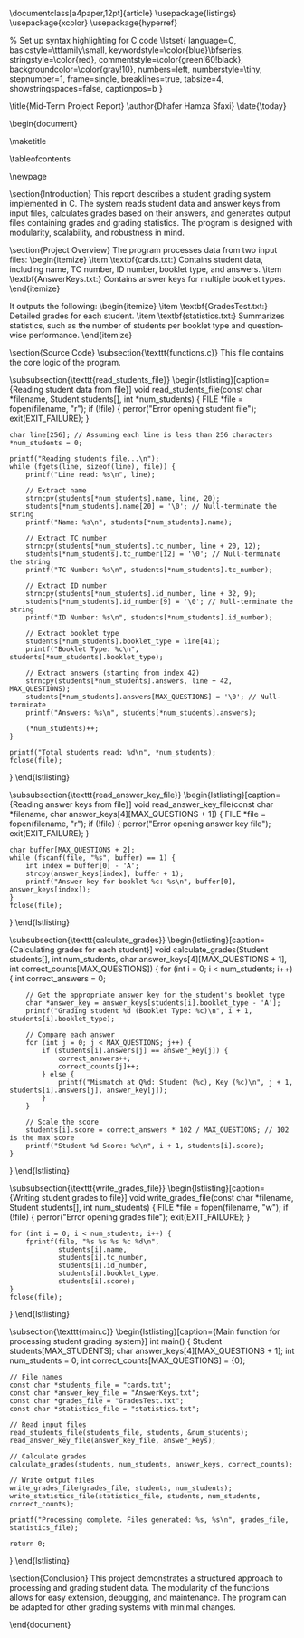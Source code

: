 \documentclass[a4paper,12pt]{article}
\usepackage{listings}
\usepackage{xcolor}
\usepackage{hyperref}

% Set up syntax highlighting for C code
\lstset{
    language=C,
    basicstyle=\ttfamily\small,
    keywordstyle=\color{blue}\bfseries,
    stringstyle=\color{red},
    commentstyle=\color{green!60!black},
    backgroundcolor=\color{gray!10},
    numbers=left,
    numberstyle=\tiny,
    stepnumber=1,
    frame=single,
    breaklines=true,
    tabsize=4,
    showstringspaces=false,
    captionpos=b
}

\title{Mid-Term Project Report}
\author{Dhafer Hamza Sfaxi}
\date{\today}

\begin{document}

\maketitle

\tableofcontents

\newpage

\section{Introduction}
This report describes a student grading system implemented in C. The system reads student data and answer keys from input files, calculates grades based on their answers, and generates output files containing grades and grading statistics. The program is designed with modularity, scalability, and robustness in mind.

\section{Project Overview}
The program processes data from two input files:
\begin{itemize}
    \item \textbf{cards.txt:} Contains student data, including name, TC number, ID number, booklet type, and answers.
    \item \textbf{AnswerKeys.txt:} Contains answer keys for multiple booklet types.
\end{itemize}

It outputs the following:
\begin{itemize}
    \item \textbf{GradesTest.txt:} Detailed grades for each student.
    \item \textbf{statistics.txt:} Summarizes statistics, such as the number of students per booklet type and question-wise performance.
\end{itemize}

\section{Source Code}
\subsection{\texttt{functions.c}}
This file contains the core logic of the program.

\subsubsection{\texttt{read\_students\_file}}
\begin{lstlisting}[caption={Reading student data from file}]
void read_students_file(const char *filename, Student students[], int *num_students) {
    FILE *file = fopen(filename, "r");
    if (!file) {
        perror("Error opening student file");
        exit(EXIT_FAILURE);
    }

    char line[256]; // Assuming each line is less than 256 characters
    *num_students = 0;

    printf("Reading students file...\n");
    while (fgets(line, sizeof(line), file)) {
        printf("Line read: %s\n", line);

        // Extract name
        strncpy(students[*num_students].name, line, 20);
        students[*num_students].name[20] = '\0'; // Null-terminate the string
        printf("Name: %s\n", students[*num_students].name);

        // Extract TC number
        strncpy(students[*num_students].tc_number, line + 20, 12);
        students[*num_students].tc_number[12] = '\0'; // Null-terminate the string
        printf("TC Number: %s\n", students[*num_students].tc_number);

        // Extract ID number
        strncpy(students[*num_students].id_number, line + 32, 9);
        students[*num_students].id_number[9] = '\0'; // Null-terminate the string
        printf("ID Number: %s\n", students[*num_students].id_number);

        // Extract booklet type
        students[*num_students].booklet_type = line[41];
        printf("Booklet Type: %c\n", students[*num_students].booklet_type);

        // Extract answers (starting from index 42)
        strncpy(students[*num_students].answers, line + 42, MAX_QUESTIONS);
        students[*num_students].answers[MAX_QUESTIONS] = '\0'; // Null-terminate
        printf("Answers: %s\n", students[*num_students].answers);

        (*num_students)++;
    }

    printf("Total students read: %d\n", *num_students);
    fclose(file);
}
\end{lstlisting}

\subsubsection{\texttt{read\_answer\_key\_file}}
\begin{lstlisting}[caption={Reading answer keys from file}]
void read_answer_key_file(const char *filename, char answer_keys[4][MAX_QUESTIONS + 1]) {
    FILE *file = fopen(filename, "r");
    if (!file) {
        perror("Error opening answer key file");
        exit(EXIT_FAILURE);
    }

    char buffer[MAX_QUESTIONS + 2];
    while (fscanf(file, "%s", buffer) == 1) {
        int index = buffer[0] - 'A';
        strcpy(answer_keys[index], buffer + 1);
        printf("Answer key for booklet %c: %s\n", buffer[0], answer_keys[index]);
    }
    fclose(file);
}
\end{lstlisting}

\subsubsection{\texttt{calculate\_grades}}
\begin{lstlisting}[caption={Calculating grades for each student}]
void calculate_grades(Student students[], int num_students, char answer_keys[4][MAX_QUESTIONS + 1], int correct_counts[MAX_QUESTIONS]) {
    for (int i = 0; i < num_students; i++) {
        int correct_answers = 0;

        // Get the appropriate answer key for the student's booklet type
        char *answer_key = answer_keys[students[i].booklet_type - 'A'];
        printf("Grading student %d (Booklet Type: %c)\n", i + 1, students[i].booklet_type);

        // Compare each answer
        for (int j = 0; j < MAX_QUESTIONS; j++) {
            if (students[i].answers[j] == answer_key[j]) {
                correct_answers++;
                correct_counts[j]++;
            } else {
                printf("Mismatch at Q%d: Student (%c), Key (%c)\n", j + 1, students[i].answers[j], answer_key[j]);
            }
        }

        // Scale the score
        students[i].score = correct_answers * 102 / MAX_QUESTIONS; // 102 is the max score
        printf("Student %d Score: %d\n", i + 1, students[i].score);
    }
}
\end{lstlisting}

\subsubsection{\texttt{write\_grades\_file}}
\begin{lstlisting}[caption={Writing student grades to file}]
void write_grades_file(const char *filename, Student students[], int num_students) {
    FILE *file = fopen(filename, "w");
    if (!file) {
        perror("Error opening grades file");
        exit(EXIT_FAILURE);
    }

    for (int i = 0; i < num_students; i++) {
        fprintf(file, "%s %s %s %c %d\n",
                students[i].name,
                students[i].tc_number,
                students[i].id_number,
                students[i].booklet_type,
                students[i].score);
    }
    fclose(file);
}
\end{lstlisting}

\subsection{\texttt{main.c}}
\begin{lstlisting}[caption={Main function for processing student grading system}]
int main() {
    Student students[MAX_STUDENTS];
    char answer_keys[4][MAX_QUESTIONS + 1];
    int num_students = 0;
    int correct_counts[MAX_QUESTIONS] = {0};

    // File names
    const char *students_file = "cards.txt";
    const char *answer_key_file = "AnswerKeys.txt";
    const char *grades_file = "GradesTest.txt";
    const char *statistics_file = "statistics.txt";

    // Read input files
    read_students_file(students_file, students, &num_students);
    read_answer_key_file(answer_key_file, answer_keys);

    // Calculate grades
    calculate_grades(students, num_students, answer_keys, correct_counts);

    // Write output files
    write_grades_file(grades_file, students, num_students);
    write_statistics_file(statistics_file, students, num_students, correct_counts);

    printf("Processing complete. Files generated: %s, %s\n", grades_file, statistics_file);

    return 0;
}
\end{lstlisting}

\section{Conclusion}
This project demonstrates a structured approach to processing and grading student data. The modularity of the functions allows for easy extension, debugging, and maintenance. The program can be adapted for other grading systems with minimal changes.

\end{document}
